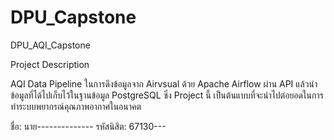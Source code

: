 # DPU_Capstone
DPU_AQI_Capstone
    
Project Description

AQI Data Pipeline ในการดึงข้อมูลจาก Airvsual ด้วย Apache Airflow ผ่าน API แล้วนำข้อมูลที่ได้ไปเก็บไว้ในฐานข้อมูล PostgreSQL ซึ่ง Project นี้ เป็นต้นแบบที่จะนำไปต่อยอดในการทำระบบพยากรณ์คุณภาพอากาศในอนาคต

 ชื่อ: นาย-------------- รหัสนิสิต: 67130---